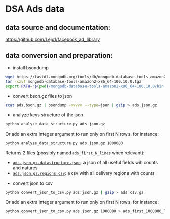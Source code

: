 # DSA Ads data

## data source and documentation:

https://github.com/Lejo1/facebook_ad_library


## data conversion and preparation:

 - install bsondump

```bash
wget https://fastdl.mongodb.org/tools/db/mongodb-database-tools-amazon2-x86_64-100.10.0.tgz
tar -xzvf mongodb-database-tools-amazon2-x86_64-100.10.0.tgz
export PATH="$(pwd)/mongodb-database-tools-amazon2-x86_64-100.10.0/bin:$PATH"
```


- convert bson.gz files to json

```bash
zcat ads.bson.gz | bsondump -vvvvv --type=json | gzip > ads.json.gz
```


- analyze keys structure of the json

```bash
python analyze_data_structure.py ads.json.gz
```

Or add an extra integer <N> argument to run only on first N rows, for instance:

```bash
python analyze_data_structure.py ads.json.gz 1000000
```

Returns 2 files (possibly named `ads_first_N_lines` when relevant):

 + [`ads.json.gz.datastructure.json`](ads.json.gz.datastructure.json): a json of all useful fields wih counts and natures
 + [`ads.json.gz.regions.csv`](ads.json.gz.regions.csv): a csv with all delivery regions with counts


- convert json to csv

```bash
python convert_json_to_csv.py ads.json.gz | gzip > ads.csv.gz
```

Or add an extra integer <N> argument to run only on first N rows, for instance:

```bash
python convert_json_to_csv.py ads.json.gz 1000000 > ads_first_1000000_lines.csv
```


